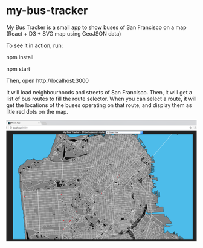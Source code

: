 # my-bus-tracker
My Bus Tracker is a small app to show buses of San Francisco on a map (React + D3 + SVG map using GeoJSON data)

To see it in action, run:

npm install

npm start

Then, open http://localhost:3000

It will load neighbourhoods and streets of San Francisco. Then, it will get a list of bus routes to fill the route selector. When you can select a route, it will get the locations of the buses operating on that route, and display them as litle red dots on the map.

![Screenshot v1](https://github.com/muratyaman/my-bus-tracker/raw/master/screenshot-v1.png)

